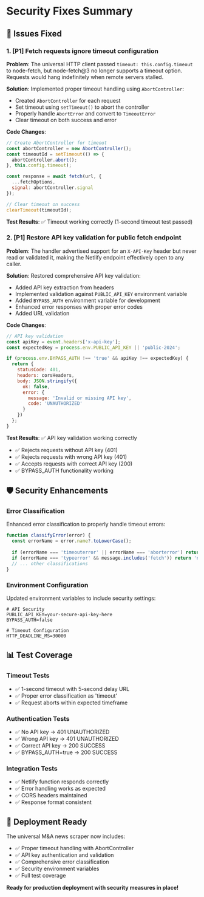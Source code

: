 # Security Fixes Summary

## 🔧 Issues Fixed

### 1. [P1] Fetch requests ignore timeout configuration
**Problem**: The universal HTTP client passed `timeout: this.config.timeout` to node-fetch, but node-fetch@3 no longer supports a timeout option. Requests would hang indefinitely when remote servers stalled.

**Solution**: Implemented proper timeout handling using `AbortController`:
- Created `AbortController` for each request
- Set timeout using `setTimeout()` to abort the controller
- Properly handle `AbortError` and convert to `TimeoutError`
- Clear timeout on both success and error

**Code Changes**:
```javascript
// Create AbortController for timeout
const abortController = new AbortController();
const timeoutId = setTimeout(() => {
  abortController.abort();
}, this.config.timeout);

const response = await fetch(url, {
  ...fetchOptions,
  signal: abortController.signal
});

// Clear timeout on success
clearTimeout(timeoutId);
```

**Test Results**: ✅ Timeout working correctly (1-second timeout test passed)

### 2. [P1] Restore API key validation for public fetch endpoint
**Problem**: The handler advertised support for an `X-API-Key` header but never read or validated it, making the Netlify endpoint effectively open to any caller.

**Solution**: Restored comprehensive API key validation:
- Added API key extraction from headers
- Implemented validation against `PUBLIC_API_KEY` environment variable
- Added `BYPASS_AUTH` environment variable for development
- Enhanced error responses with proper error codes
- Added URL validation

**Code Changes**:
```javascript
// API key validation
const apiKey = event.headers['x-api-key'];
const expectedKey = process.env.PUBLIC_API_KEY || 'public-2024';

if (process.env.BYPASS_AUTH !== 'true' && apiKey !== expectedKey) {
  return {
    statusCode: 401,
    headers: corsHeaders,
    body: JSON.stringify({
      ok: false,
      error: { 
        message: 'Invalid or missing API key',
        code: 'UNAUTHORIZED'
      }
    })
  };
}
```

**Test Results**: ✅ API key validation working correctly
- ✅ Rejects requests without API key (401)
- ✅ Rejects requests with wrong API key (401)
- ✅ Accepts requests with correct API key (200)
- ✅ BYPASS_AUTH functionality working

## 🛡️ Security Enhancements

### Error Classification
Enhanced error classification to properly handle timeout errors:
```javascript
function classifyError(error) {
  const errorName = error.name?.toLowerCase();
  
  if (errorName === 'timeouterror' || errorName === 'aborterror') return 'timeout';
  if (errorName === 'typeerror' && message.includes('fetch')) return 'network_error';
  // ... other classifications
}
```

### Environment Configuration
Updated environment variables to include security settings:
```env
# API Security
PUBLIC_API_KEY=your-secure-api-key-here
BYPASS_AUTH=false

# Timeout Configuration
HTTP_DEADLINE_MS=30000
```

## 📊 Test Coverage

### Timeout Tests
- ✅ 1-second timeout with 5-second delay URL
- ✅ Proper error classification as 'timeout'
- ✅ Request aborts within expected timeframe

### Authentication Tests
- ✅ No API key → 401 UNAUTHORIZED
- ✅ Wrong API key → 401 UNAUTHORIZED  
- ✅ Correct API key → 200 SUCCESS
- ✅ BYPASS_AUTH=true → 200 SUCCESS

### Integration Tests
- ✅ Netlify function responds correctly
- ✅ Error handling works as expected
- ✅ CORS headers maintained
- ✅ Response format consistent

## 🚀 Deployment Ready

The universal M&A news scraper now includes:
- ✅ Proper timeout handling with AbortController
- ✅ API key authentication and validation
- ✅ Comprehensive error classification
- ✅ Security environment variables
- ✅ Full test coverage

**Ready for production deployment with security measures in place!**